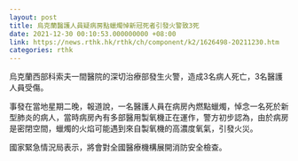 ```yaml
---
layout: post
title: 烏克蘭醫護人員疑病房點蠟燭悼新冠死者引發火警致3死
date: 2021-12-30 00:10:53.000000000 +08:00
link: https://news.rthk.hk/rthk/ch/component/k2/1626498-20211230.htm
categories: rthk
---
```


烏克蘭西部科索夫一間醫院的深切治療部發生火警，造成3名病人死亡，3名醫護人員受傷。

事發在當地星期二晚，報道說，一名醫護人員在病房內燃點蠟燭，悼念一名死於新型肺炎的病人，當時病房內有多部醫用製氧機正在運作，警方初步認為，由於病房是密閉空間，蠟燭的火焰可能遇到來自製氧機的高濃度氧氣，引發火災。

國家緊急情況局表示，將會對全國醫療機構展開消防安全檢查。
